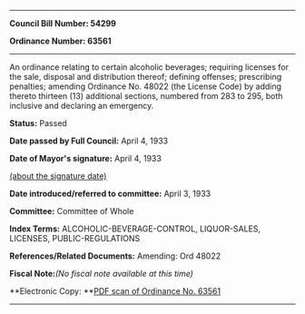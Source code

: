 

********

**Council Bill Number: 54299**
   
**Ordinance Number: 63561**
********

 An ordinance relating to certain alcoholic beverages; requiring licenses for the sale, disposal and distribution thereof; defining offenses; prescribing penalties; amending Ordinance No. 48022 (the License Code) by adding thereto thirteen (13) additional sections, numbered from 283 to 295, both inclusive and declaring an emergency.

**Status:** Passed
   
**Date passed by Full Council:** April 4, 1933
   
**Date of Mayor's signature:** April 4, 1933
   
[(about the signature date)](/~public/approvaldate.htm)
   
   
   
**Date introduced/referred to committee:** April 3, 1933
   
**Committee:** Committee of Whole
   
   
**Index Terms:** ALCOHOLIC-BEVERAGE-CONTROL, LIQUOR-SALES, LICENSES, PUBLIC-REGULATIONS

**References/Related Documents:** Amending: Ord 48022

**Fiscal Note:**_(No fiscal note available at this time)_

**Electronic Copy: **[PDF scan of Ordinance No. 63561](/~archives/Ordinances/Ord_63561.pdf)

********

